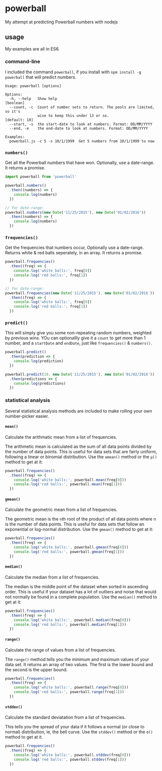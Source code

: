 # powerball
My attempt at predicting Powerball numbers with nodejs

## usage

My examples are all in ES6.

### command-line

I included the command `powerball`, if you install with `npm install -g powerball` that will predict numbers.

```
Usage: powerball [options]

Options:
  -h, --help   Show help                                               [boolean]
  --count, -c  Count of number sets to return. The pools are limited, so it's
               wise to keep this under 13 or so.                   [default: 10]
  --start, -s  the start-date to look at numbers. Format: DD/MM/YYYY
  --end, -e    the end-date to look at numbers. Format: DD/MM/YYYY

Examples:
  powerball.js -c 5 -s 10/1/1999  Get 5 numbers from 10/1/1999 to now
```

### `numbers()`

Get all the Powerball numbers that have won. Optionally, use a date-range. It returns a promise.

```js
import powerball from 'powerball'

powerball.numbers()
  .then((numbers) => {
    console.log(numbers)
  })

// for date-range:
powerball.numbers(new Date('11/25/2015'), new Date('01/02/2016'))
  .then((numbers) => {
    console.log(numbers)
  })
```

### `frequencies()`

Get the frequencies that numbers occur, Optionally use a date-range. Returns white & red balls seperately, in an array. It returns a promise.

```js
powerball.frequencies()
  .then((freq) => {
    console.log('white balls:', freq[0])
    console.log('red balls:', freq[1])
  })

// for date-range:
powerball.frequencies(new Date('11/25/2015'), new Date('01/02/2016'))
  .then((freq) => {
    console.log('white balls:', freq[0])
    console.log('red balls:', freq[1])
  })

```

### `predict()`

This will simply give you some non-repeating random numbers, weighted by previous wins. YOu can optionallly  give it a `count` to get more than 1 number, and a `startDate` and `endDate`, just like `frequencies()` & `numbers()`.

```js
powerball.predict()
  .then(prediction => {
    console.log(prediction)
  })

powerball.predict(10, new Date('11/25/2015'), new Date('01/02/2016'))
  .then(predictions => {
    console.log(predictions)
  })
```


### statistical analysis

Several statistical analysis methods are included to make rolling your own number-picker easier.

#### `mean()`

Calculate the arithmatic mean from a list of frequencies.

The arithmetic mean is calculated as the sum of all data points divided by the number of data points.  This is useful for data sets that are fairly uniform, following a linear or binomial distribution.  Use the `amean()` method or the `μ()` method to get at it:

```js
powerball.frequencies()
  .then((freq) => {
    console.log('white balls:', powerball.mean(freq[0]))
    console.log('red balls:', powerball.mean(freq[1]))
  })
```

#### `gmean()`

Calculate the geometric mean from a list of frequencies.

The geometric mean is the `n`th root of the product of all data points where n is the number of data points. This is useful for data sets that follow an exponential or log-normal distribution.  Use the `gmean()` method to get at it:

```js
powerball.frequencies()
  .then((freq) => {
    console.log('white balls:', powerball.gmean(freq[0]))
    console.log('red balls:', powerball.gmean(freq[1]))
  })
```

#### `median()`

Calculate the median from a list of frequencies.

The median is the middle point of the dataset when sorted in ascending order.  This is useful if your dataset has a lot of outliers and noise that would not normally be found in a complete population.  Use the `median()` method to get at it:

```js
powerball.frequencies()
  .then((freq) => {
    console.log('white balls:', powerball.median(freq[0]))
    console.log('red balls:', powerball.median(freq[1]))
  })
```

#### `range()`

Calculate the range of values from a list of frequencies.

The `range()` method tells you the minimum and maximum values of your data set.  It returns an array of two values.  The first is the lower bound and the second is the upper bound.

```js
powerball.frequencies()
  .then((freq) => {
    console.log('white balls:', powerball.range(freq[0]))
    console.log('red balls:', powerball.range(freq[1]))
  })
```

#### `stddev()`

Calculate the standard deviatation from a list of frequencies.

This tells you the spread of your data if it follows a normal (or close to normal) distribution, ie, the bell curve. Use the `stddev()` method or the `σ()` method to get at it.

```js
powerball.frequencies()
  .then((freq) => {
    console.log('white balls:', powerball.stddev(freq[0]))
    console.log('red balls:', powerball.stddev(freq[1]))
  })
```